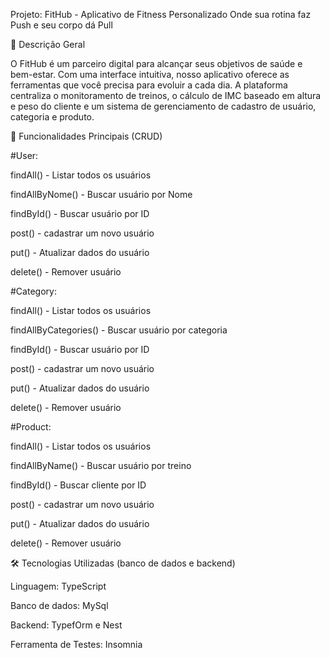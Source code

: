 Projeto: FitHub - Aplicativo de Fitness Personalizado
Onde sua rotina faz Push e seu corpo dá Pull


📝 Descrição Geral


O FitHub é um parceiro digital para alcançar seus objetivos de saúde e bem-estar. Com uma interface intuitiva, nosso aplicativo oferece as ferramentas que você precisa para evoluir a cada dia.
 A plataforma centraliza o monitoramento de treinos, o cálculo de IMC baseado em altura e peso do cliente e um sistema de gerenciamento de cadastro de usuário, categoria e produto.

 🔧 Funcionalidades Principais (CRUD)

#User:

findAll() - Listar todos os usuários

findAllByNome() - Buscar usuário por Nome

findById() - Buscar usuário por ID

post() - cadastrar um novo usuário

put() - Atualizar dados do usuário

delete() - Remover usuário


#Category:

findAll() - Listar todos os usuários

findAllByCategories() - Buscar usuário por categoria

findById() - Buscar usuário por ID

post() - cadastrar um novo usuário

put() - Atualizar dados do usuário

delete() - Remover usuário


#Product: 

findAll() - Listar todos os usuários

findAllByName() - Buscar usuário por treino

findById() - Buscar cliente por ID

post() - cadastrar um novo usuário

put() - Atualizar dados do usuário

delete() - Remover usuário



🛠️ Tecnologias Utilizadas (banco de dados e backend)

Linguagem: TypeScript

Banco de dados: MySql

Backend: TypefOrm e Nest

Ferramenta de Testes: Insomnia


